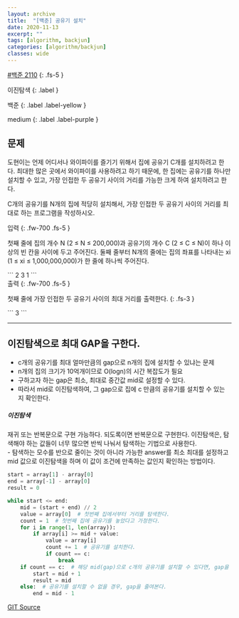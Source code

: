 ```yaml
---
layout: archive
title:  "[백준] 공유기 설치"
date: 2020-11-13
excerpt: ""
tags: [algorithm, backjun]
categories: [algorithm/backjun]
classes: wide
---
```


[#백준 2110](https://www.acmicpc.net/problem/2110)
{: .fs-5 }

<div class="code-example" markdown="1">
이진탐색
{: .label }

백준
{: .label .label-yellow }

medium
{: .label .label-purple }
</div>

<!--more-->
## 문제
도현이는 언제 어디서나 와이파이를 즐기기 위해서 집에 공유기 C개를 설치하려고 한다. 최대한 많은 곳에서 와이파이를 사용하려고 하기 때문에, 한 집에는 공유기를 하나만 설치할 수 있고, 가장 인접한 두 공유기 사이의 거리를 가능한 크게 하여 설치하려고 한다.

C개의 공유기를 N개의 집에 적당히 설치해서, 가장 인접한 두 공유기 사이의 거리를 최대로 하는 프로그램을 작성하시오.

<div class="code-example" markdown="1">
입력
{: .fw-700 .fs-5 }

첫째 줄에 집의 개수 N (2 ≤ N ≤ 200,000)과 공유기의 개수 C (2 ≤ C ≤ N)이 하나 이상의 빈 칸을 사이에 두고 주어진다. 둘째 줄부터 N개의 줄에는 집의 좌표를 나타내는 xi (1 ≤ xi ≤ 1,000,000,000)가 한 줄에 하나씩 주어진다.
</div>
```
2 3 1
```

<div class="code-example" markdown="1">
출력
{: .fw-700 .fs-5 }

첫째 줄에 가장 인접한 두 공유기 사이의 최대 거리를 출력한다.
{: .fs-3 }
</div>
```
3
```

---

## 이진탐색으로 최대 GAP을 구한다.

- c개의 공유기를 최대 얼마만큼의 gap으로 n개의 집에 설치할 수 있냐는 문제
- n개의 집의 크기가 10억개이므로 O(logn)의 시간 복잡도가 필요
- 구하고자 하는 gap은 최소, 최대로 중간값 mid로 설정할 수 있다.
- 따라서 mid로 이진탐색하여, 그 gap으로 집에 c 만큼의 공유기를 설치할 수 있는 지 확인한다.

<div class="bd-callout bd-callout-warning">
<h5 id="jquery-incompatibility">이진탐색</h5>
<p>
재귀 또는 반복문으로 구현 가능하다. 되도록이면 반복문으로 구현한다.
이진탐색은, 탐색해야 하는 값들이 너무 많으면 반씩 나눠서 탐색하는 기법으로 사용한다. <br/>
- 탐색하는 모수를 반으로 줄이는 것이 아니라 가능한 answer를 최소 최대를 설정하고 mid 값으로 이진탐색을 하며 이 값이 조건에 만족하는 값인지 확인하는 방법이다.
</p>
</div>

``` python
start = array[1] - array[0]
end = array[-1] - array[0]
result = 0

while start <= end:
    mid = (start + end) // 2
    value = array[0]  # 첫번째 집에서부터 거리를 탐색한다.
    count = 1  # 첫번째 집에 공유기를 놓았다고 가정한다.
    for i in range(1, len(array)):
        if array[i] >= mid + value:
            value = array[i]
            count += 1  # 공유기를 설치한다.
            if count == c:
                break
    if count == c:  # 해당 mid(gap)으로 c개의 공유기를 설치할 수 있다면, gap을 하나 늘려본다.
        start = mid + 1
        result = mid
    else:  # 공유기를 설치할 수 없을 경우, gap을 줄여본다.
        end = mid - 1
```

<i class="icon icon-link" style="display: inline-block;"></i>[GIT Source](https://github.com/mongsilJeong/fastcampus/blob/main/repAthmPractice/HomeWifi.py)
